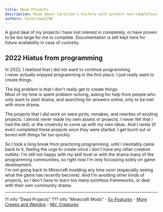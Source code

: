 ```yaml
---
title: Dead Projects
description: Read about Caroline's history with project non-completion.
authors: halotroop2288
---
```


A good deal of my projects I have lost interest in completely,
or have proven to be too large for me to complete.
Documentation is still kept here for future availability in case of curiosity.

## 2022 Hiatus from programming

In 2022, I realized that I did not want to continue programming.<br>
I never actually enjoyed programming in the first place.
I just really want to create things.

The big problem is that I don't really get to create things.<br>
Most of my time is spent problem-solving,
asking for help from people who only want to start drama,
and searching for answers online, only to be met with more drama.

The projects that I *did* work on were ports, remakes, and rewrites of existing projects.
I almost never made my own assets or projects.
I never felt that I had the skill, or the creativity to come up with my own ideas.
And I rarely (if ever) completed these projects once they were started.
I get burnt out or bored with things far too quickly.

So I took a long break from practicing programming,
until I inevitably came back to it, feeling the urge to create since I don't have any other creative outlets.
I'm still not happy with my skill level or with the drama many of the programming communities,
so right now I'm only focussing solely on game development.<br>
I'm not going back to Minecraft modding any time soon (especially seeing what the game has recently become).
And I'm avoiding other kinds of projects,
so I don't have to learn too many pointless frameworks,
or deal with their own community drama.

---

!!! info "Dead Projects"
    ??? info "Minecraft Mods"
        - [Ex-Features](/caroline/projects/dead/ex-features)
        - [More Creeps and Weirdos](/caroline/projects/dead/morecreeps)
        - [Mo' Creatures](/caroline/projects/dead/mocreatures)
